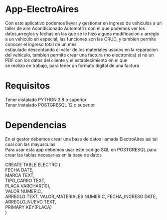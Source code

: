 # App-ElectroAires
Con este aplicativo podemos llevar y gestionar en ingreso de vehiculos a un taller de aire Acondicionado Automotriz 
con el que podemos ver los datos,arreglos y fechas en las que se le hizo alguna modificacion u arreglo a un 
vehiculo en especial, las funciones son las CRUD, y tambien permite conocer el ingreso total de un mes  
estipulado descontando el valor de los materiales usados en la reparacion del vehiculo, tambien permite 
crear una factura (no electronica) si no un PDF con los datos del cliente y el establecimiento en el que  
se realizo en trabajo, para tener un formato digital de una factura 
# Requisitos

Tener instalado PYTHON 3.8 o superior   
Tener instalado POSTGRESQL 12 o superior


# Dependencias
En el gestor debemos crear una base de datos llamada ElectroAires asi tal cual con las mayusculas                    
Para usar esta app debemos usar este codigo SQL en POSTGRESQL para crear las tablas necesarias en la base de datos  
        
CREATE TABLE ELECTRO
(   
        FECHA DATE,  
        MARCA TEXT,  
        TIPO_CARRO TEXT,        
        PLACA VARCHAR(10),    
        VALOR NUMERIC,    
        ARREGLO TEXT, 
        VALOR_MATERIALES NUMERIC, FECHA_INGRESO DATE,  
        ARREGLO_NUEVO TEXT,      
        PRIMARY KEY(PLACA)    
    )   
